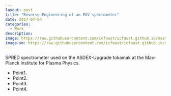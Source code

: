 ```yaml
---
layout: post
title: "Reverse Engineering of an EUV spectometer"
date: 2017-07-04
categories:
  - Work
description: 
image: https://raw.githubusercontent.com/icfaust/icfaust.github.io/master/_screenshots/SPRED_13.2.png
image-sm: https://raw.githubusercontent.com/icfaust/icfaust.github.io/master/_screenshots/SPRED_13.2.png
---
```

SPRED spectrometer used on the ASDEX-Upgrade tokamak at the Max-Planck Institute for Plasma Physics.

<ul>
  <li>Point1.</li>
  <li>Point2.</li>
  <li>Point3.</li>
  <li>Point4.</li>
</ul>
